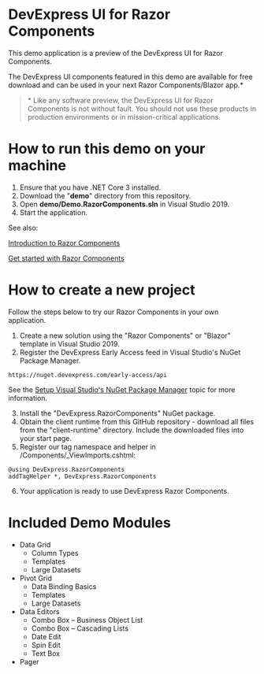 # DevExpress UI for Razor Components

This demo application is a preview of the DevExpress UI for Razor Components. 

The DevExpress UI components featured in this demo are available for free download and can be used in your next Razor Components/Blazor app.* 

> \* Like any software preview, the DevExpress UI for Razor Components is not without fault. You should not use these products in production environments or in mission-critical applications.

# How to run this demo on your machine

1. Ensure that you have .NET Core 3 installed.
2. Download the "**demo**" directory from this repository.
3. Open **demo/Demo.RazorComponents.sln** in Visual Studio 2019.
4. Start the application.

See also: 

[Introduction to Razor Components](https://docs.microsoft.com/aspnet/core/razor-components/?view=aspnetcore-3.0)

[Get started with Razor Components](https://docs.microsoft.com/ru-ru/aspnet/core/razor-components/get-started?view=aspnetcore-3.0&tabs=visual-studio)

# How to create a new project

Follow the steps below to try our Razor Components in your own application. 

1. Create a new solution using the "Razor Components" or "Blazor" template in Visual Studio 2019.
2. Register the DevExpress Early Access feed in Visual Studio's NuGet Package Manager.

```https://nuget.devexpress.com/early-access/api```

See the [Setup Visual Studio's NuGet Package Manager](https://docs.devexpress.com/GeneralInformation/116698/installation/install-devexpress-controls-using-nuget-packages/setup-visual-studio%27s-nuget-package-manager) topic for more information.

3. Install the "DevExpress.RazorComponents" NuGet package.
4. Obtain the client runtime from this GitHub repository - download all files from the "client-runtime" directory. Include the downloaded files into your start page.
5. Register our tag namespace and helper in /Components/_ViewImports.cshtml: 
```
@using DevExpress.RazorComponents
addTagHelper *, DevExpress.RazorComponents
```
6. Your application is ready to use DevExpress Razor Components.

# Included Demo Modules


* Data Grid
  * Column Types
  * Templates
  * Large Datasets
* Pivot Grid
  * Data Binding Basics
  * Templates
  * Large Datasets
* Data Editors
  * Combo Box – Business Object List
  * Combo Box – Cascading Lists
  * Date Edit
  * Spin Edit
  * Text Box
* Pager



